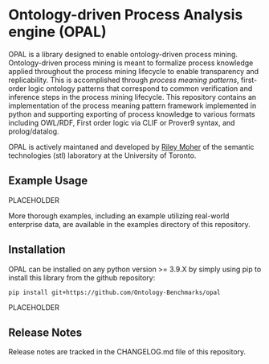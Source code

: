 # Ontology-driven Process Analysis engine (OPAL)

OPAL is a library designed to enable ontology-driven process mining. Ontology-driven process mining is meant to formalize process knowledge applied throughout the process mining lifecycle to enable transparency and replicability. This is accomplished through *process meaning patterns*, first-order logic ontology patterns that correspond to common verification and inference steps in the process mining lifecycle. This repository contains an implementation of the process meaning pattern framework implemented in python and supporting exporting of process knowledge to various formats including OWL/RDF, First order logic via CLIF or Prover9 syntax, and prolog/datalog. 

OPAL is actively maintaned and developed by [Riley Moher](https://riley-momo.github.io/) of the semantic technologies (stl) laboratory at the University of Toronto.

Example Usage
------------

PLACEHOLDER

More thorough examples, including an example utilizing real-world enterprise data, are available in the examples directory of this repository.


Installation
------------

OPAL can be installed on any python version >= 3.9.X by simply using pip to install this library from the github repository:

```
pip install git+https://github.com/Ontology-Benchmarks/opal
```



PLACEHOLDER

Release Notes
------------

Release notes are tracked in the CHANGELOG.md file of this repository.